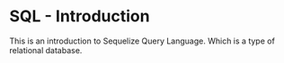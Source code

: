 # SQL - Introduction

This is an introduction to Sequelize Query Language. Which is a type of relational database.
